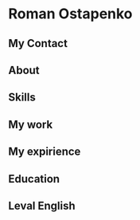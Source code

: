 # Roman Ostapenko

## My Contact

## About

## Skills

## My work

## My expirience

## Education

## Leval English
